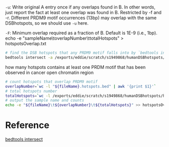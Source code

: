 
# 
`-u`: Write original A entry once if any overlaps found in B. In other words, just report the fact at least one overlap was found in B. Restricted by -f and -r. Different PRDM9 motif occurrences (13bp) may overlap with the same DSBhotspots, so we should use `-u` here.

`-F`: Minimum overlap required as a fraction of B. Default is 1E-9 (i.e., 1bp).
echo -e "sampleName\toverlapNumber\ttotalHotspots" > hotspotsOverlap.txt
```bash
# find the DSB hotspots that any PRDM9 motif falls into by `bedtools intersect`
bedtools intersect -a /exports/eddie/scratch/s1949868/humanDSBhotspots/humanDSBhotspots_AA_AB.hg38.txt -b $file -u -F 1.0 > "${fileName}.hotspots.bed"
```
how many hotspots contains at least one PRDM motif that has been observed in cancer open chromatin region
```bash
# count hotspots that overlap PRDM9 motif
overlapNumber=`wc -l "${fileName}.hotspots.bed" | awk '{print $1}'`
# total hotspots number
totalHotspots=`wc -l /exports/eddie/scratch/s1949868/humanDSBhotspots/humanDSBhotspots_AA_AB.hg38.txt | awk '{print $1}'`
# output the sample name and counts
echo -e "${fileName}\t${overlapNumber}\t${totalHotspots}" >> hotspotsOverlap.txt
```
# Reference
[bedtools intersect](https://bedtools.readthedocs.io/en/latest/content/tools/intersect.html)


<!--stackedit_data:
eyJoaXN0b3J5IjpbLTkzODM5MDg4NiwyMTI4ODY0NjEsNzU4Mz
Q0MTU0LC0zNzE1NTkyMjUsLTkyODQ3NzEsNDc1NTM2ODIzLC0x
NDk5MTA3NjYzLC0xMTU4MjQ2MDk1LC0xMDg3NTU0OTcxLC0xNT
k3MzY3NzM0LDEzMTEwOTQyODEsLTIwMTM0NjI3MTgsLTIxMzk3
NjI4NDcsNzMwOTk4MTE2XX0=
-->
